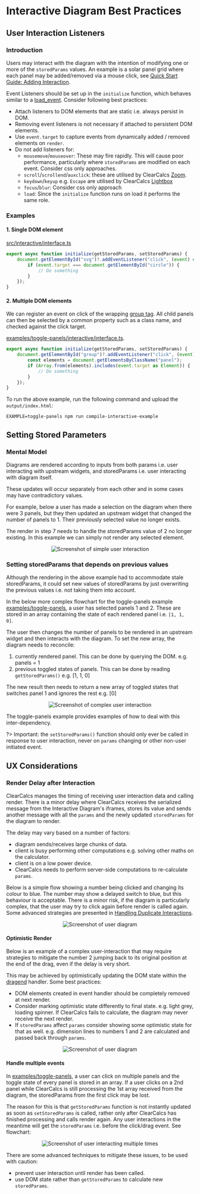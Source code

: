 # Interactive Diagram Best Practices

## User Interaction Listeners

### Introduction

Users may interact with the diagram with the intention of modifying one or more of the `storedParams` values. An example is a solar panel grid where each panel may be added/removed via a mouse click, see [Quick Start Guide: Adding Interaction](/quick-start-guide?id=adding-interaction "Adding Interaction").

Event Listeners should be set up in the `initialize` function, which behaves similar to a [load_event](https://developer.mozilla.org/en-US/docs/Web/API/Window/load_event). Consider following best practices:

-   Attach listeners to DOM elements that are static i.e. always persist in DOM.
-   Removing event listeners is not necessary if attached to persistent DOM elements.
-   Use `event.target` to capture events from dynamically added / removed elements on `render`.
-   Do not add listeners for:
    -   `mousemove`/`mouseover`: These may fire rapidly. This will cause poor performance, particularly where `storedParams` are modified on each event. Consider css only approaches.
    -   `scroll`/`scrollend`/`auxclick`: these are utilised by ClearCalcs [Zoom](/global-capabilities?id=zoom-amp-pan).
    -   `keydown`/`keyup` e.g. `Escape` are utilised by ClearCalcs [Lightbox](/global-capabilities?id=lightbox)
    -   `focus`/`blur`: Consider css only approach
    -   `load`: Since the `initialize` function runs on load it performs the same role.

### Examples

#### 1. Single DOM element

[src/interactive/interface.ts](https://github.com/ClearCalcs/custom-diagram-boilerplate/blob/main/src/interactive/interface.ts#L7)

```javascript
export async function initialize(getStoredParams, setStoredParams) {
    document.getElementById("svg")?.addEventListener("click", (event) => {
        if (event.target === document.getElementById("circle")) {
            // Do something
        }
    });
}
```

#### 2. Multiple DOM elements

We can register an event on click of the wrapping [group tag](https://github.com/ClearCalcs/custom-diagram-boilerplate/blob/main/examples/toggle-panels/interactive/main.html#L10). All child panels can then be selected by a common property such as a class name, and checked against the click target.

[examples/toggle-panels/interactive/interface.ts](https://github.com/ClearCalcs/custom-diagram-boilerplate/blob/main/examples/toggle-panels/interactive/interface.ts).

```javascript
export async function initialize(getStoredParams, setStoredParams) {
    document.getElementById("group")?.addEventListener("click", (event) => {
        const elements = document.getElementsByClassName("panel");
        if (Array.from(elements).includes(event.target as Element)) {
            // Do something
        }
    });
}
```

To run the above example, run the following command and upload the `output/index.html`:

```
EXAMPLE=toggle-panels npm run compile-interactive-example
```

## Setting Stored Parameters

### Mental Model

Diagrams are rendered according to inputs from both params i.e. user interacting with upstream widgets, and storedParams i.e. user interacting with diagram itself.

These updates will occur separately from each other and in some cases may have contradictory values.

For example, below a user has made a selection on the diagram when there were 3 panels, but they then updated an upstream widget that changed the number of panels to 1. Their previously selected value no longer exists.

The render in step 7 needs to handle the storedParams value of 2 no longer existing. In this example we can simply not render any selected element.

<div style="text-align: center;">

![Screenshot of simple user interaction](_media/interactive-diagram-best-practices/user-interaction-simple-flowchart.jpg)

</div>

### Setting storedParams that depends on previous values

Although the rendering in the above example had to accommodate stale storedParams, it could set new values of storedParams by just overwriting the previous values i.e. not taking them into account.

In the below more complex flowchart for the toggle-panels example [examples/toggle-panels](https://github.com/ClearCalcs/custom-diagram-boilerplate/blob/main/examples/toggle-panels), a user has selected panels 1 and 2. These are stored in an array containing the state of each rendered panel i.e. `[1, 1, 0]`.

The user then changes the number of panels to be rendered in an upstream widget and then interacts with the diagram. To set the new array, the diagram needs to reconcile:

1. currently rendered panel. This can be done by querying the DOM. e.g. panels = 1
2. previous toggled states of panels. This can be done by reading `getStoredParams()` e.g. [1, 1, 0]

The new result then needs to return a new array of toggled states that switches panel 1 and ignores the rest e.g. [0]

<div style="text-align: center;">

![Screenshot of complex user interaction](_media/interactive-diagram-best-practices/user-interaction-complex-flowchart.jpg)

</div>

The toggle-panels example provides examples of how to deal with this inter-dependency.

?> Important: the `setStoredParams()` function should only ever be called in response to user interaction, never on `params` changing or other non-user initiated event.

## UX Considerations

### Render Delay after Interaction

ClearCalcs manages the timing of receiving user interaction data and calling render. There is a minor delay where ClearCalcs receives the serialized message from the Interactive Diagram's iframes, stores its value and sends another message with all the `params` and the newly updated `storedParams` for the diagram to render.

The delay may vary based on a number of factors:

-   diagram sends/receives large chunks of data.
-   client is busy performing other computations e.g. solving other maths on the calculator.
-   client is on a low power device.
-   ClearCalcs needs to perform server-side computations to re-calculate `params`.

Below is a simple flow showing a number being clicked and changing its colour to blue. The number may show a delayed switch to blue, but this behaviour is acceptable. There is a minor risk, if the diagram is particularly complex, that the user may try to click again before render is called again. Some advanced strategies are presented in [Handling Duplicate Interactions](/interactive-diagram-best-practices?id=handle-multiple-events).

<div style="text-align: center;">

![Screenshot of user diagram](_media/interactive-diagram-best-practices/user-interaction-simple-states.png)

</div>

#### Optimistic Render

Below is an example of a complex user-interaction that may require strategies to mitigate the number 2 jumping back to its original position at the end of the drag, even if the delay is very short.

This may be achieved by optimistically updating the DOM state within the [dragend](https://developer.mozilla.org/en-US/docs/Web/API/HTMLElement/dragend_event) handler. Some best practices:

-   DOM elements created in event handler should be completely removed at next render.
-   Consider marking optimistic state differently to final state. e.g. light grey, loading spinner. If ClearCalcs fails to calculate, the diagram may never receive the next render.
-   If `storedParams` affect `params` consider showing some optimistic state for that as well. e.g. dimension lines to numbers 1 and 2 are calculated and passed back through `params`.

<div style="text-align: center;">

![Screenshot of user diagram](_media/interactive-diagram-best-practices/user-interaction-complex-states.png)

</div>

#### Handle multiple events

In [examples/toggle-panels](https://github.com/ClearCalcs/custom-diagram-boilerplate/blob/main/examples/toggle-panels), a user can click on multiple panels and the toggle state of every panel is stored in an array. If a user clicks on a 2nd panel while ClearCalcs is still processing the 1st array received from the diagram, the storedParams from the first click may be lost.

The reason for this is that `getStoredParams` function is not instantly updated as soon as `setStoredParams` is called, rather only after ClearCalcs has finished processing and calls render again. Any user interactions in the meantime will get the `storedParams` i.e. before the click/drag event. See flowchart:

<div style="text-align: center;">

![Screenshot of user interacting multiple times](_media/interactive-diagram-best-practices/user-interaction-multiple-events.png)

</div>

There are some advanced techniques to mitigate these issues, to be used with caution:

-   prevent user interaction until render has been called.
-   use DOM state rather than `getStoredParams` to calculate new `storedParams`.
